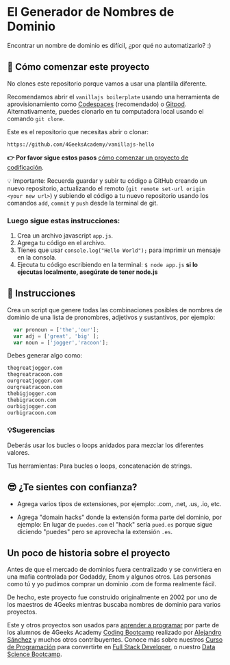 <!--hide-->
# El Generador de Nombres de Dominio
<!--endhide-->

Encontrar un nombre de dominio es difícil, ¿por qué no automatizarlo? :)

## 🌱 Cómo comenzar este proyecto

No clones este repositorio porque vamos a usar una plantilla diferente.

Recomendamos abrir el `vanillajs boilerplate` usando una herramienta de aprovisionamiento como [Codespaces](https://4geeks.com/lesson/what-is-github-codespaces) (recomendado) o [Gitpod](https://4geeks.com/lesson/how-to-use-gitpod). Alternativamente, puedes clonarlo en tu computadora local usando el comando `git clone`.

Este es el repositorio que necesitas abrir o clonar:

```
https://github.com/4GeeksAcademy/vanillajs-hello
```

**👉 Por favor sigue estos pasos** [cómo comenzar un proyecto de codificación](https://4geeks.com/lesson/how-to-start-a-project).


💡 Importante: Recuerda guardar y subir tu código a GitHub creando un nuevo repositorio, actualizando el remoto (`git remote set-url origin <your new url>`) y subiendo el código a tu nuevo repositorio usando los comandos `add`, `commit` y `push` desde la terminal de git.

### Luego sigue estas instrucciones:

1. Crea un archivo javascript `app.js`.
2. Agrega tu código en el archivo.
2. Tienes que usar `console.log("Hello World");` para imprimir un mensaje en la consola.
4. Ejecuta tu código escribiendo en la terminal: `$ node app.js` **si lo ejecutas localmente, asegúrate de tener node.js**

## 📝 Instrucciones

Crea un script que genere todas las combinaciones posibles de nombres de dominio de una lista de pronombres, adjetivos y sustantivos, por ejemplo:

```js
  var pronoun = ['the','our'];
  var adj = ['great', 'big' ];
  var noun = ['jogger','racoon'];
```

Debes generar algo como:

```bash
thegreatjogger.com
thegreatracoon.com
ourgreatjogger.com
ourgreatracoon.com
thebigjogger.com
thebigracoon.com
ourbigjogger.com
ourbigracoon.com
```

### 💡Sugerencias

Deberás usar los bucles o loops anidados para mezclar los diferentes valores.

Tus herramientas: Para bucles o loops, concatenación de strings.

## 😎 ¿Te sientes con confianza?

- Agrega varios tipos de extensiones, por ejemplo: .com, .net, .us, .io, etc.

- Agrega "domain hacks" donde la extensión forma parte del dominio, por ejemplo: En lugar de `puedes.com` el "hack" sería `pued.es` porque sigue diciendo "puedes" pero se aprovecha la extensión `.es`.

## Un poco de historia sobre el proyecto

Antes de que el mercado de dominios fuera centralizado y se convirtiera en una mafia controlada por Godaddy, Enom y algunos otros. Las personas como tú y yo pudimos comprar un dominio .com de forma realmente fácil. 

De hecho, este proyecto fue construido originalmente en 2002 por uno de los maestros de 4Geeks mientras buscaba nombres de dominio para varios proyectos.

Este y otros proyectos son usados para [aprender a programar](https://4geeksacademy.com/es/aprender-a-programar/aprender-a-programar-desde-cero) por parte de los alumnos de 4Geeks Academy [Coding Bootcamp](https://4geeksacademy.com/us/coding-bootcamp) realizado por [Alejandro Sánchez](https://twitter.com/alesanchezr) y muchos otros contribuyentes. Conoce más sobre nuestros [Curso de Programación](https://4geeksacademy.com/es/curso-de-programacion-desde-cero?lang=es) para convertirte en [Full Stack Developer](https://4geeksacademy.com/es/coding-bootcamps/desarrollador-full-stack/?lang=es), o nuestro [Data Science Bootcamp](https://4geeksacademy.com/es/coding-bootcamps/curso-datascience-machine-learning).